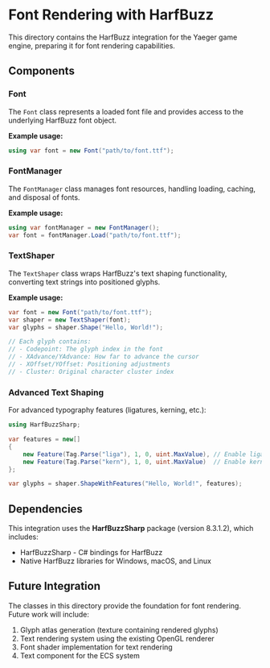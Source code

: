 # Font Rendering with HarfBuzz

This directory contains the HarfBuzz integration for the Yaeger game engine, preparing it for font rendering capabilities.

## Components

### Font
The `Font` class represents a loaded font file and provides access to the underlying HarfBuzz font object.

**Example usage:**
```csharp
using var font = new Font("path/to/font.ttf");
```

### FontManager
The `FontManager` class manages font resources, handling loading, caching, and disposal of fonts.

**Example usage:**
```csharp
using var fontManager = new FontManager();
var font = fontManager.Load("path/to/font.ttf");
```

### TextShaper
The `TextShaper` class wraps HarfBuzz's text shaping functionality, converting text strings into positioned glyphs.

**Example usage:**
```csharp
var font = new Font("path/to/font.ttf");
var shaper = new TextShaper(font);
var glyphs = shaper.Shape("Hello, World!");

// Each glyph contains:
// - Codepoint: The glyph index in the font
// - XAdvance/YAdvance: How far to advance the cursor
// - XOffset/YOffset: Positioning adjustments
// - Cluster: Original character cluster index
```

### Advanced Text Shaping
For advanced typography features (ligatures, kerning, etc.):

```csharp
using HarfBuzzSharp;

var features = new[]
{
    new Feature(Tag.Parse("liga"), 1, 0, uint.MaxValue), // Enable ligatures
    new Feature(Tag.Parse("kern"), 1, 0, uint.MaxValue)  // Enable kerning
};

var glyphs = shaper.ShapeWithFeatures("Hello, World!", features);
```

## Dependencies

This integration uses the **HarfBuzzSharp** package (version 8.3.1.2), which includes:
- HarfBuzzSharp - C# bindings for HarfBuzz
- Native HarfBuzz libraries for Windows, macOS, and Linux

## Future Integration

The classes in this directory provide the foundation for font rendering. Future work will include:
1. Glyph atlas generation (texture containing rendered glyphs)
2. Text rendering system using the existing OpenGL renderer
3. Font shader implementation for text rendering
4. Text component for the ECS system
